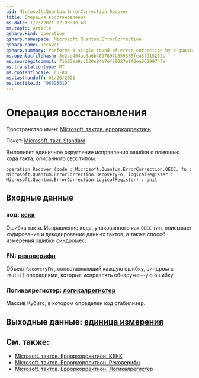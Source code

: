 ```yaml
---
uid: Microsoft.Quantum.ErrorCorrection.Recover
title: Операция восстановления
ms.date: 1/23/2021 12:00:00 AM
ms.topic: article
qsharp.kind: operation
qsharp.namespace: Microsoft.Quantum.ErrorCorrection
qsharp.name: Recover
qsharp.summary: Performs a single round of error correction by a quantum code described by a `QECC` type.
ms.openlocfilehash: 3e2ce404ae3a6b4097897b859388fea3f915232c
ms.sourcegitcommit: 71605ea9cc630e84e7ef29027e1f0ea06299747e
ms.translationtype: MT
ms.contentlocale: ru-RU
ms.lasthandoff: 01/26/2021
ms.locfileid: "98825519"
---
```

# <a name="recover-operation"></a>Операция восстановления

Пространство имен: [Microsoft. тактов. ерроркорректион](xref:Microsoft.Quantum.ErrorCorrection)

Пакет: [Microsoft. такт. Standard](https://nuget.org/packages/Microsoft.Quantum.Standard)


Выполняет единичное округление исправления ошибки с помощью кода такта, описанного `QECC` типом.

```qsharp
operation Recover (code : Microsoft.Quantum.ErrorCorrection.QECC, fn : Microsoft.Quantum.ErrorCorrection.RecoveryFn, logicalRegister : Microsoft.Quantum.ErrorCorrection.LogicalRegister) : Unit
```


## <a name="input"></a>Входные данные

### <a name="code--qecc"></a>код: [кекк](xref:Microsoft.Quantum.ErrorCorrection.QECC)

Ошибка такта. Исправление кода, упакованного как `QECC` тип, описывает кодирование и декодирование данных тактов, а также способ измерения ошибки синдромес.


### <a name="fn--recoveryfn"></a>FN: [рековерифн](xref:Microsoft.Quantum.ErrorCorrection.RecoveryFn)

Объект `RecoveryFn` , сопоставляющий каждую ошибку, синдром с `Pauli[]` операциями, которые исправлять обнаруженную ошибку.


### <a name="logicalregister--logicalregister"></a>Логикалрегистер: [логикалрегистер](xref:Microsoft.Quantum.ErrorCorrection.LogicalRegister)

Массив Кубитс, в котором определен код стабилизер.



## <a name="output--unit"></a>Выходные данные: [единица измерения](xref:microsoft.quantum.lang-ref.unit)



## <a name="see-also"></a>См. также:

- [Microsoft. тактов. Ерроркорректион. КЕКК](xref:Microsoft.Quantum.ErrorCorrection.QECC)
- [Microsoft. тактов. Ерроркорректион. Рековерифн](xref:Microsoft.Quantum.ErrorCorrection.RecoveryFn)
- [Microsoft. тактов. Ерроркорректион. Логикалрегистер](xref:Microsoft.Quantum.ErrorCorrection.LogicalRegister)